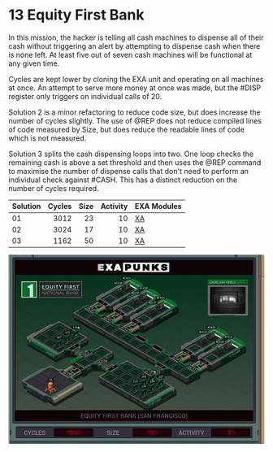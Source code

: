 # 13 Equity First Bank

In this mission, the hacker is telling all cash machines to dispense all of their cash without triggering an alert by attempting to dispense cash when there is none left.  At least five out of seven cash machines will be functional at any given time.

Cycles are kept lower by cloning the EXA unit and operating on all machines at once.  An attempt to serve more money at once was made, but the #DISP register only triggers on individual calls of 20. 

Solution 2 is a minor refactoring to reduce code size, but does increase the number of cycles slightly.  The use of @REP does not reduce compiled lines of code measured by Size, but does reduce the readable lines of code which is not measured.

Solution 3 splits the cash dispensing loops into two.  One loop checks the remaining cash is above a set threshold and then uses the @REP command to maximise the number of dispense calls that don't need to perform an individual check against #CASH. This has a distinct reduction on the number of cycles required.

| Solution | Cycles | Size | Activity | EXA Modules|
|:---------|-------:|-----:|---------:|------------|
| 01       |   3012 |   23 |       10 | [XA](01-XA.exa) |
| 02       |   3024 |   17 |       10 | [XA](02-XA.exa) |
| 03       |   1162 |   50 |       10 | [XA](03-XA.exa) |

![Solution 03](EXAPUNKS%20-%20Equity%20First%20Bank.gif "Solution 03")
